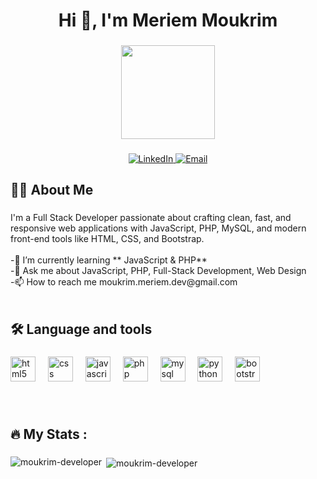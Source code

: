 <h1 align="center">Hi 👋, I'm Meriem Moukrim</h1>

###

<div align="center">
  <img height="150" src="https://media1.giphy.com/media/v1.Y2lkPTc5MGI3NjExdHhha3UwZmg4cGoxaTdsMDZ2bGwxbHE0dXE4bWF3dzBhNDRhazNjZSZlcD12MV9pbnRlcm5hbF9naWZfYnlfaWQmY3Q9Zw/L1R1tvI9svkIWwpVYr/giphy.gif"  />
</div>

###

<div align="center">
  <a href="https://www.linkedin.com/" target="_blank" rel="noopener noreferrer">
    <img src="https://img.shields.io/badge/LinkedIn-0077B5?style=for-the-badge&logo=linkedin&logoColor=white" alt="LinkedIn" />
  </a>
  <a href="mailto:moukrim.meriem.dev@gmail.com" target="_blank" rel="noopener noreferrer">
    <img src="https://img.shields.io/badge/Email-D14836?style=for-the-badge&logo=gmail&logoColor=white" alt="Email" />
  </a>
</div>

###

<h2 align="left">👩‍💻  About Me</h2>

###

<p align="left">I'm a Full Stack Developer passionate about crafting clean, fast, and responsive web applications with JavaScript, PHP, MySQL, and modern front-end tools like HTML, CSS, and Bootstrap.<br><br>  -🌱 I’m currently learning **    JavaScript & PHP**<br>  -💬 Ask me about JavaScript, PHP,       Full-Stack Development, Web Design<br>   -📫 How to reach me moukrim.meriem.dev@gmail.com<br><br></p>

###

<h2 align="left">🛠 Language and tools</h2>

###

<div align="left">
  <img src="https://cdn.jsdelivr.net/gh/devicons/devicon/icons/html5/html5-original.svg" height="40" alt="html5 logo"  />
  <img width="12" />
  <img src="https://cdn.jsdelivr.net/gh/devicons/devicon/icons/css3/css3-original.svg" height="40" alt="css logo"  />
  <img width="12" />
  <img src="https://cdn.jsdelivr.net/gh/devicons/devicon/icons/javascript/javascript-original.svg" height="40" alt="javascript logo"  />
  <img width="12" />
  <img src="https://cdn.jsdelivr.net/gh/devicons/devicon/icons/php/php-original.svg" height="40" alt="php logo"  />
  <img width="12" />
  <img src="https://cdn.jsdelivr.net/gh/devicons/devicon/icons/mysql/mysql-original.svg" height="40" alt="mysql logo"  />
  <img width="12" />
  <img src="https://cdn.jsdelivr.net/gh/devicons/devicon/icons/python/python-original.svg" height="40" alt="python logo"  />
  <img width="12" />
  <img src="https://cdn.jsdelivr.net/gh/devicons/devicon/icons/bootstrap/bootstrap-original.svg" height="40" alt="bootstrap logo"  />
</div>

###

<br>

<h2 align="left">🔥   My Stats :</h2>

###

<p><img align="left" src="https://github-readme-stats.vercel.app/api/top-langs?username=moukrim-developer&show_icons=true&locale=en&layout=compact" alt="moukrim-developer" /></p>

<p>&nbsp;<img align="center" src="https://github-readme-stats.vercel.app/api?username=moukrim-developer&show_icons=true&locale=en" alt="moukrim-developer" /></p>


